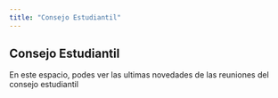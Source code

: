 ```yaml
---
title: "Consejo Estudiantil"
---
```


## Consejo Estudiantil

En este espacio, podes ver las ultimas novedades de las reuniones del consejo estudiantil
